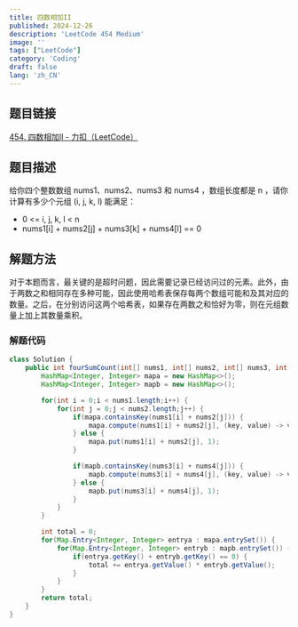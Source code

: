 ```yaml
---
title: 四数相加II
published: 2024-12-26
description: 'LeetCode 454 Medium'
image: ''
tags: ["LeetCode"]
category: 'Coding'
draft: false 
lang: 'zh_CN'
---
```


## 题目链接

[454. 四数相加II - 力扣（LeetCode）](https://leetcode.cn/problems/4sum-ii/description/)

## 题目描述

给你四个整数数组 nums1、nums2、nums3 和 nums4 ，数组长度都是 n ，请你计算有多少个元组 (i, j, k, l) 能满足：
- 0 <= i, j, k, l < n
- nums1[i] + nums2[j] + nums3[k] + nums4[l] == 0

## 解题方法

对于本题而言，最关键的是超时问题，因此需要记录已经访问过的元素。此外，由于两数之和相同存在多种可能，因此使用哈希表保存每两个数组可能和及其对应的数量。之后，在分别访问这两个哈希表，如果存在两数之和恰好为零，则在元组数量上加上其数量乘积。

### 解题代码
```java
class Solution {
    public int fourSumCount(int[] nums1, int[] nums2, int[] nums3, int[] nums4) {
        HashMap<Integer, Integer> mapa = new HashMap<>();
        HashMap<Integer, Integer> mapb = new HashMap<>();

        for(int i = 0;i < nums1.length;i++) {
            for(int j = 0;j < nums2.length;j++) {
                if(mapa.containsKey(nums1[i] + nums2[j])) {
                    mapa.compute(nums1[i] + nums2[j], (key, value) -> value + 1);
                } else {
                    mapa.put(nums1[i] + nums2[j], 1);
                }

                if(mapb.containsKey(nums3[i] + nums4[j])) {
                    mapb.compute(nums3[i] + nums4[j], (key, value) -> value + 1);
                } else {
                    mapb.put(nums3[i] + nums4[j], 1);
                }
            }
        }

        int total = 0;
        for(Map.Entry<Integer, Integer> entrya : mapa.entrySet()) {
            for(Map.Entry<Integer, Integer> entryb : mapb.entrySet()) { 
                if(entrya.getKey() + entryb.getKey() == 0) {
                    total += entrya.getValue() * entryb.getValue();
                }
            }
        }
        return total;
    }
}
```
